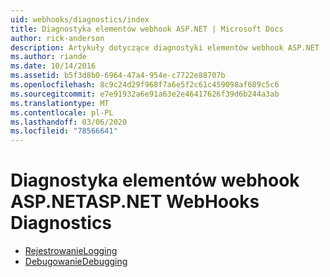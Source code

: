 ```yaml
---
uid: webhooks/diagnostics/index
title: Diagnostyka elementów webhook ASP.NET | Microsoft Docs
author: rick-anderson
description: Artykuły dotyczące diagnostyki elementów webhook ASP.NET
ms.author: riande
ms.date: 10/14/2016
ms.assetid: b5f3d8b0-6964-47a4-954e-c7722e88707b
ms.openlocfilehash: 8c9c24d29f968f7a6e5f2c61c459098af689c5c6
ms.sourcegitcommit: e7e91932a6e91a63e2e46417626f39d6b244a3ab
ms.translationtype: MT
ms.contentlocale: pl-PL
ms.lasthandoff: 03/06/2020
ms.locfileid: "78566641"
---
```

# <a name="aspnet-webhooks-diagnostics"></a><span data-ttu-id="15fd5-103">Diagnostyka elementów webhook ASP.NET</span><span class="sxs-lookup"><span data-stu-id="15fd5-103">ASP.NET WebHooks Diagnostics</span></span>

* [<span data-ttu-id="15fd5-104">Rejestrowanie</span><span class="sxs-lookup"><span data-stu-id="15fd5-104">Logging</span></span>](logging.md)
* [<span data-ttu-id="15fd5-105">Debugowanie</span><span class="sxs-lookup"><span data-stu-id="15fd5-105">Debugging</span></span>](debugging.md)
